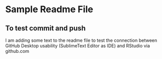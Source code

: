 # Sample Readme File
## To test commit and push

I am adding some text to the readme file to test the connection between GitHub Desktop usability (SublimeText Editor as IDE) and RStudio via github.com